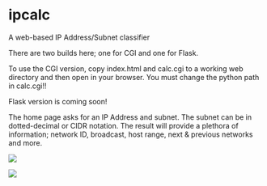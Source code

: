 # ipcalc
A web-based IP Address/Subnet classifier

There are two builds here; one for CGI and one for Flask.

To use the CGI version, copy index.html and calc.cgi to a working web directory and then open in your browser. 
You must change the python path in calc.cgi!!

Flask version is coming soon!

The home page asks for an IP Address and subnet. The subnet can be in dotted-decimal or CIDR notation. The result will provide a plethora
of information; network ID, broadcast, host range, next & previous networks and more.

![](https://github.com/collin-clark/glob/ipcalc/ipcalc.png)

![](https://github.com/collin-clark/ipcal/results.png)
